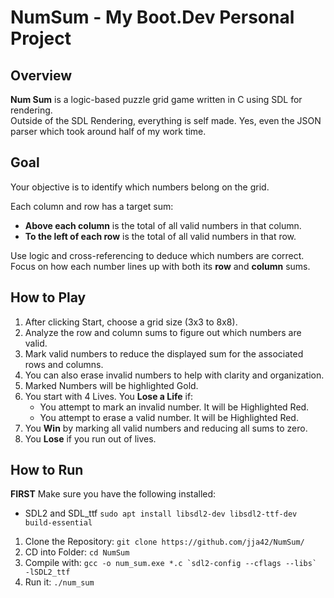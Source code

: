 # NumSum - My Boot.Dev Personal Project

## Overview

**Num Sum** is a logic-based puzzle grid game written in C using SDL for rendering.  
Outside of the SDL Rendering, everything is self made. 
Yes, even the JSON parser which took around half of my work time.

## Goal
Your objective is to identify which numbers belong on the grid.

Each column and row has a target sum:
- **Above each column** is the total of all valid numbers in that column.
- **To the left of each row** is the total of all valid numbers in that row.

Use logic and cross-referencing to deduce which numbers are correct.  
Focus on how each number lines up with both its **row** and **column** sums.

## How to Play
1. After clicking Start, choose a grid size (3x3 to 8x8).
2. Analyze the row and column sums to figure out which numbers are valid.
3. Mark valid numbers to reduce the displayed sum for the associated rows and columns.
4. You can also erase invalid numbers to help with clarity and organization.
5. Marked Numbers will be highlighted Gold.
6. You start with 4 Lives. You **Lose a Life** if:
   - You attempt to mark an invalid number. It will be Highlighted Red.
   - You attempt to erase a valid number. It will be Highlighted Red.
7. You **Win** by marking all valid numbers and reducing all sums to zero.
8. You **Lose** if you run out of lives.

## How to Run
**FIRST**
Make sure you have the following installed:
- SDL2 and SDL_ttf
```sudo apt install libsdl2-dev libsdl2-ttf-dev build-essential```

1. Clone the Repository: ```git clone https://github.com/jja42/NumSum/```
2. CD into Folder: ```cd NumSum```     
3. Compile with: ```gcc -o num_sum.exe *.c `sdl2-config --cflags --libs` -lSDL2_ttf```
4. Run it: ```./num_sum```
